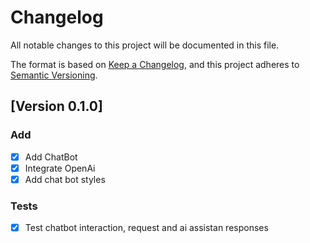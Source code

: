 # Changelog
All notable changes to this project will be documented in this file.

The format is based on [Keep a Changelog](https://keepachangelog.com/en/1.0.0/),
and this project adheres to [Semantic Versioning](https://semver.org/spec/v2.0.0.html).

## [Version 0.1.0]
### Add
- [x] Add ChatBot
- [x] Integrate OpenAi
- [x] Add chat bot styles

### Tests
- [x] Test chatbot interaction, request and ai assistan responses
